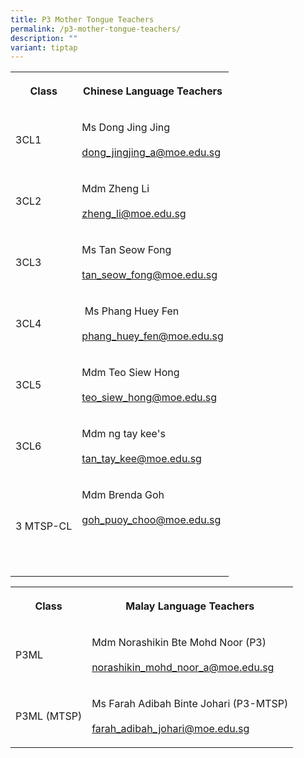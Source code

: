 ```yaml
---
title: P3 Mother Tongue Teachers
permalink: /p3-mother-tongue-teachers/
description: ""
variant: tiptap
---
```

<table><tbody><tr><th rowspan="1" colspan="1"><p><strong>Class</strong></p></th><th rowspan="1" colspan="1"><p><strong>Chinese Language Teachers</strong></p></th></tr><tr><td rowspan="1" colspan="1"><p>3CL1</p></td><td rowspan="1" colspan="1"><p>Ms Dong Jing Jing <br><br><a href="mailto:dong_jingjing@moe.edu.sg" rel="noopener noreferrer nofollow" target="_blank">dong_jingjing_a@moe.edu.sg</a></p></td></tr><tr><td rowspan="1" colspan="1"><p>3CL2</p></td><td rowspan="1" colspan="1"><p>Mdm Zheng Li<br><br><a href="mailto:zheng_li@moe.edu.sg" rel="noopener noreferrer nofollow" target="_blank">zheng_li@moe.edu.sg</a></p></td></tr><tr><td rowspan="1" colspan="1"><p>3CL3</p></td><td rowspan="1" colspan="1"><p>Ms Tan Seow Fong <br><br><a href="mailto:tan_seow_fong@moe.edu.sg" rel="noopener noreferrer nofollow" target="_blank">tan_seow_fong@moe.edu.sg</a></p></td></tr><tr><td rowspan="1" colspan="1"><p>3CL4</p></td><td rowspan="1" colspan="1"><p>&nbsp;Ms Phang Huey Fen<br><br><a href="mailto:phang_huey_fen@moe.edu.sg" rel="noopener noreferrer nofollow" target="_blank">phang_huey_fen@moe.edu.sg</a></p></td></tr><tr><td rowspan="1" colspan="1"><p>3CL5</p></td><td rowspan="1" colspan="1"><p>Mdm Teo Siew Hong <br><br><a href="mailto:teo_siew_hong@moe.edu.sg Teo Siew Hong" rel="noopener noreferrer nofollow" target="_blank">teo_siew_hong@moe.edu.sg</a></p></td></tr><tr><td rowspan="1" colspan="1"><p>3CL6</p></td><td rowspan="1" colspan="1"><p>Mdm ng tay kee's <br><br><a href="mailto:tan_tay_kee@moe.edu.sg" rel="noopener noreferrer nofollow" target="_blank">tan_tay_kee@moe.edu.sg</a></p></td></tr><tr><td rowspan="1" colspan="1"><p>3 MTSP-CL</p></td><td rowspan="1" colspan="1"><p>Mdm Brenda Goh<br><br><a href="mailto:goh_puoy_choo@moe.edu.sg" rel="noopener noreferrer nofollow" target="_blank">goh_puoy_choo@moe.edu.sg </a><br><br><br><br></p></td></tr></tbody></table><table><tbody><tr><th rowspan="1" colspan="1"><p><strong>Class</strong></p></th><th rowspan="1" colspan="1"><p><strong>Malay Language Teachers</strong></p></th></tr><tr><td rowspan="1" colspan="1"><p>P3ML</p></td><td rowspan="1" colspan="1"><p>Mdm Norashikin Bte Mohd Noor (P3)<br><br><a href="mailto:norashikin_mohd_noor_a@moe.edu.sg" rel="noopener noreferrer nofollow" target="_blank">norashikin_mohd_noor_a@moe.edu.sg</a></p></td></tr><tr><td rowspan="1" colspan="1"><p>P3ML (MTSP)</p></td><td rowspan="1" colspan="1"><p>Ms Farah Adibah Binte Johari (P3-MTSP) <br><br><a href="mailto:farah_adibah_johari@moe.edu.sg" rel="noopener noreferrer nofollow" target="_blank">farah_adibah_johari@moe.edu.sg</a></p></td></tr></tbody></table><p></p>